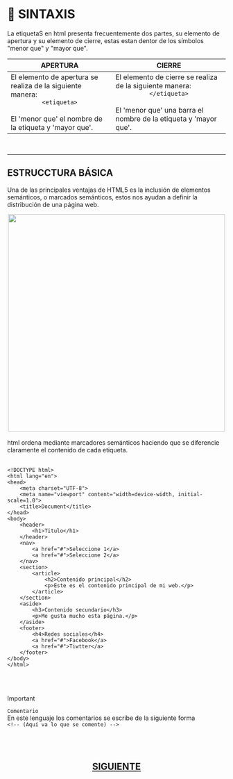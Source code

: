 # :mag_right: SINTAXIS 
La etiquetaS en html presenta frecuentemente dos partes, su elemento de apertura y su elemento de cierre, estas estan dentor de los símbolos "menor que" y "mayor que".
<br>

| APERTURA  | CIERRE |
|---|---|
| El elemento de apertura se realiza de la siguiente manera:<div align="center"> `<etiqueta>`</div><br> El 'menor que' el nombre de la etiqueta y 'mayor que'. | El elemento de cierre se realiza de la siguiente manera:<div align="center"> `</etiqueta>` </div><br> El 'menor que' una barra el nombre de la etiqueta y 'mayor que'. |


<br>

***

## ESTRUCCTURA BÁSICA
Una de las principales ventajas de HTML5 es la inclusión de elementos semánticos, o marcados semánticos, estos nos ayudan a definir la distribución de una página web.
<br>
<div align="center">

<img src="https://github.com/judali05/HTML-5/assets/129390687/df9831e5-b716-4eb1-9752-fb70e2273552" style=" width: 500px;">
  
</div>
<br>
html ordena mediante marcadores semánticos haciendo que se diferencie claramente el contenido de cada etiqueta.
<br>
<br>

~~~
<!DOCTYPE html>
<html lang="en">
<head>
    <meta charset="UTF-8">
    <meta name="viewport" content="width=device-width, initial-scale=1.0">
    <title>Document</title>
</head>
<body>
    <header>
        <h1>Titulo</h1>
    </header>
    <nav>
        <a href="#">Seleccione 1</a>
        <a href="#">Seleccione 2</a>
    </nav>
    <section>      
        <article>
            <h2>Contenido principal</h2>
            <p>Este es el contenido principal de mi web.</p>      
        </article>      
    </section>
    <aside>
        <h3>Contenido secundario</h3>
        <p>Me gusta mucho esta página.</p>
    </aside>
    <footer>
        <h4>Redes sociales</h4>
        <a href="#">Facebook</a>
        <a href="#">Tiwtter</a>
    </footer>
</body>
</html>
~~~

<br>
<br>

> [!IMPORTANT]
>`Comentario` <br>
>En este lenguaje los comentarios se escribe de la siguiente forma <br>
>`<!-- (Aquí va lo que se comente) -->`

<br>
<br>
<div align="center">
  
##  [SIGUIENTE](https://github.com/judali05/HTML-5/blob/main/RUTA/2%23%20ELEMENTOS%20ESTRUCTURALES.md)
  
</div>

